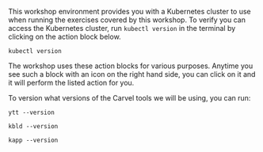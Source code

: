 This workshop environment provides you with a Kubernetes cluster to use when running the exercises covered by this workshop. To verify you can access the Kubernetes cluster, run `kubectl version` in the terminal by clicking on the action block below.

```execute
kubectl version
```

The workshop uses these action blocks for various purposes. Anytime you see such a block with an icon on the right hand side, you can click on it and it will perform the listed action for you.

To version what versions of the Carvel tools we will be using, you can run:

```execute
ytt --version
```

```execute
kbld --version
```

```execute
kapp --version
```

